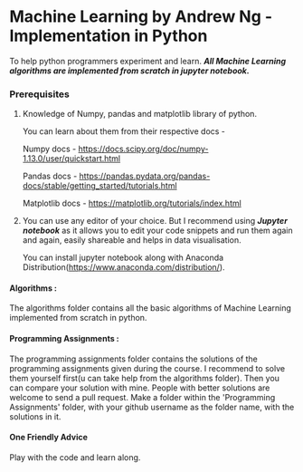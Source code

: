 # Machine Learning by Andrew Ng - Implementation in Python
To help python programmers experiment and learn. ***All Machine Learning algorithms are implemented from scratch in jupyter notebook.***

### Prerequisites
1. Knowledge of Numpy, pandas and matplotlib library of python.
   
   You can learn about them from their respective docs - 
   
   Numpy docs - https://docs.scipy.org/doc/numpy-1.13.0/user/quickstart.html
   
   Pandas docs - https://pandas.pydata.org/pandas-docs/stable/getting_started/tutorials.html
   
   Matplotlib docs - https://matplotlib.org/tutorials/index.html
   
2. You can use any editor of your choice. But I recommend using ***Jupyter notebook*** as it allows you to
   edit your code snippets and run them again and again, easily shareable and helps in data visualisation.
   
   You can install jupyter notebook along with Anaconda Distribution(https://www.anaconda.com/distribution/).
   
   
#### Algorithms :
The algorithms folder contains all the basic algorithms of Machine Learning implemented from scratch in python.

#### Programming Assignments :
The programming assignments folder contains the solutions of the programming assignments given during the course. I recommend to solve them yourself first(u can take help from the algorithms folder). Then you can compare your solution with mine. People with better solutions are welcome to send a pull request. Make a folder within the 'Programming Assignments' folder, with your github username as the folder name, with the solutions in it.

#### One Friendly Advice 
Play with the code and learn along.
